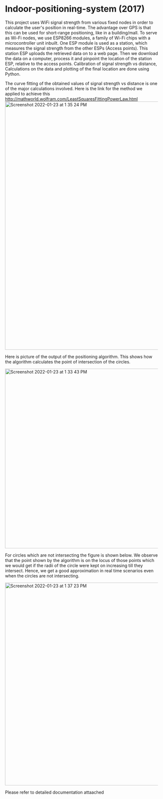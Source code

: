# Indoor-positioning-system (2017)

This project uses WiFi signal strength from various fixed nodes in order to calculate the user's position in real-time. The advantage over GPS is that this can be used for short-range positioning, like in a building/mall. To serve as Wi-Fi nodes, we use ESP8266 modules, a family of Wi-Fi chips with a microcontroller unit inbuilt. One ESP module is used as a station, which measures the signal strength from the other ESPs (Access points). This station ESP uploads the retrieved data on to a web page.
Then we download the data on a computer, process it and pinpoint the location of the station ESP, relative to the access points.
Calibration of signal strength vs distance, Calculations on the data and plotting of the final location are done using Python.

The curve fitting of the obtained values of signal strength vs distance is one of the major calculations involved. Here is the link for the method we applied to achieve this
http://mathworld.wolfram.com/LeastSquaresFittingPowerLaw.html
<img width="818" alt="Screenshot 2022-01-23 at 1 35 24 PM" src="https://user-images.githubusercontent.com/19953916/150669903-595f1719-6215-477b-9f08-dac4196ba229.png">

Here is picture of the output of the positioning algorithm. This shows how the algorithm calculates the point of intersection of the circles.

<img width="592" alt="Screenshot 2022-01-23 at 1 33 43 PM" src="https://user-images.githubusercontent.com/19953916/150669864-fa8c41c7-9009-4677-8dbc-ed4df1bd1d87.png">

For circles which are not intersecting the figure is shown below. We observe that the point shown by the algorithm is on the locus of those points which we would get if the radii of the circle were kept on increasing till they intersect. Hence, we get a good approximation in real time scenarios even when the circles are not intersecting.

<img width="668" alt="Screenshot 2022-01-23 at 1 37 23 PM" src="https://user-images.githubusercontent.com/19953916/150669941-0a6a0ec5-befc-4b9c-a1de-a760fb28adac.png">

Please refer to detailed documentation attaached
